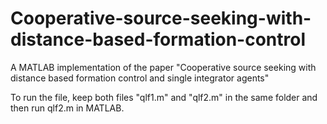 # Cooperative-source-seeking-with-distance-based-formation-control
A MATLAB implementation of the paper "Cooperative source seeking with distance based formation control and single integrator agents"

To run the file, keep both files "qlf1.m" and "qlf2.m" in the same folder and then run qlf2.m in MATLAB.
